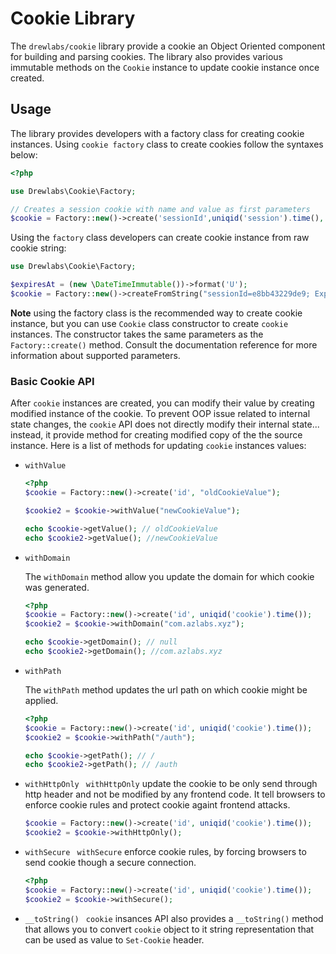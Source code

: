 # Cookie Library

The `drewlabs/cookie` library provide a cookie an Object Oriented component for building and parsing cookies. The library also provides various immutable methods on the `Cookie` instance to update cookie instance once created.

## Usage

The library provides developers with a factory class for creating cookie instances. Using `cookie factory` class to create cookies follow the syntaxes below:

```php
<?php

use Drewlabs\Cookie\Factory;

// Creates a session cookie with name and value as first parameters
$cookie = Factory::new()->create('sessionId',uniqid('session').time(), 0);
```

Using the `factory` class developers can create cookie instance from raw cookie string:

```php
use Drewlabs\Cookie\Factory;

$expiresAt = (new \DateTimeImmutable())->format('U');
$cookie = Factory::new()->createFromString("sessionId=e8bb43229de9; Expires=$expiresAt; Domain=foo.example.com; Path=/; Secure; HttpOnly");
```


**Note** using the factory class is the recommended way to create cookie instance, but you can use `Cookie` class constructor to create `cookie` instances. The constructor takes the same parameters as the `Factory::create()` method. Consult the documentation reference for more information about supported parameters.

### Basic Cookie API

After `cookie` instances are created, you can modify their value by creating modified instance of the cookie. To prevent OOP issue related to internal state changes, the `cookie` API does not directly modify their internal state... instead, it provide method for creating modified copy of the the source instance. Here is a list of methods for updating `cookie` instances values:

- `withValue`

  ```php
  <?php
  $cookie = Factory::new()->create('id', "oldCookieValue");

  $cookie2 = $cookie->withValue("newCookieValue");

  echo $cookie->getValue(); // oldCookieValue
  echo $cookie2->getValue(); //newCookieValue
  ```
- `withDomain`

  The `withDomain` method allow you update the domain for which cookie was generated.

  ```php
  <?php
  $cookie = Factory::new()->create('id', uniqid('cookie').time());
  $cookie2 = $cookie->withDomain("com.azlabs.xyz");

  echo $cookie->getDomain(); // null
  echo $cookie2->getDomain(); //com.azlabs.xyz
  ```
- `withPath`

  The `withPath` method updates the url path on which cookie might be applied.

  ```php
  <?php
  $cookie = Factory::new()->create('id', uniqid('cookie').time());
  $cookie2 = $cookie->withPath("/auth");

  echo $cookie->getPath(); // /
  echo $cookie2->getPath(); // /auth
  ```
- `withHttpOnly
  `
  `withHttpOnly` update the cookie to be only send through http header and not be modified by any frontend code. It tell browsers to enforce cookie rules and protect cookie againt frontend attacks.

  ```php
  $cookie = Factory::new()->create('id', uniqid('cookie').time());
  $cookie2 = $cookie->withHttpOnly();
  ```
- `withSecure
  `
  `withSecure` enforce cookie rules, by forcing browsers to send cookie though a secure connection.

  ```php
  <?php
  $cookie = Factory::new()->create('id', uniqid('cookie').time());
  $cookie2 = $cookie->withSecure();
  ```
- `__toString() `
  `cookie` insances API also provides a `__toString()` method that allows you to convert `cookie` object to it string representation that can be used as value to `Set-Cookie` header.
